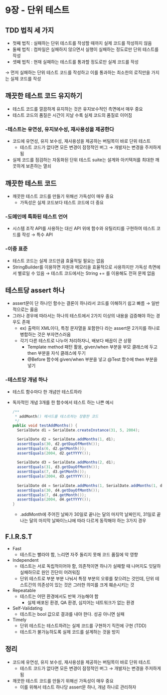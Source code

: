 # 9장 - 단위 테스트

## TDD 법칙 세 가지

- 첫째 법칙 : 실패하는 단위 테스트를 작성할 때까지 실제 코드를 작성하지 않음
- 둘째 법칙 : 컴파일은 실패하지 않으면서 실행이 실패하는 정도로만 단위 테스트를 작성
- 셋째 법칙 : 현재 실패하는 테스트를 통과할 정도로만 실제 코드를 작성

→ 먼저 실패하는 단위 테스트 코드를 작성하고 이를 통과하는 최소한의 로직만을 가지는 실제 코드를 작성

## 깨끗한 테스트 코드 유지하기

- 테스트 코드를 깔끔하게 유지하는 것은 유지보수적인 측면에서 매우 중요
- 테스트 코드의 품질은 시간이 지날 수록 실제 코드의 품질로 이어짐

### -테스트는 유연성, 유지보수성, 재사용성을 제공한다

- 코드에 유연성, 유지 보수성, 재사용성을 제공하는 버팀목이 바로 단위 테스트
    - 테스트 코드가 없다면 모든 변경이 잠정적인 버그 → 개발자는 변경을 주저하게 됨
- 실제 코드를 점검하는 자동화된 단위 테스트 suite는 설계와 아키텍처를 최대한 깨끗하게 보존하는 열쇠

## 깨끗한 테스트 코드

- 깨끗한 테스트 코드를 만들기 위해선 가독성이 매우 중요
    - 가독성은 실제 코드보다 테스트 코드에 더 중요

### -도메인에 특화된 테스트 언어

- 시스템 조작 API를 사용하는 대신 API 위에 함수와 유틸리티를 구현하여 테스트 코드를 작성 → 특수 API

### -이중 표준

- 테스트 코드는 실제 코드만큼 효율적일 필요는 없음
- StringBuilder를 이용하면 자원과 메모리을 효율적으로 사용하지만 가독성 측면에서 별로일 수 있음 → 테스트 코드에서는 String += 를 이용해도 전혀 문제 없음

## 테스트당 assert 하나

- assert문이 단 하나인 함수는 결론이 하나라서 코드를 이해하기 쉽고 빠름 → 일반적으로는 옳음
- 그러나 경우에 따라서는 하나의 테스트에서 2가지 이상의 내용을 검증해야 하는 경우도 존재
    - ex) 출력이 XML이다, 특정 문자열을 포함한다 라는 assert문 2가지를 하나로 병합하는 것은 부자연스러움
    - 각기 다른 테스트로 나누어 처리하자니, 배보다 배꼽이 큰 상황
        - Template method 패턴 활용, given/when 부분을 부모 클래스에 두고 then 부분을 자식 클래스에 두기
        - @Before 함수에 given/when 부분을 넣고 @Test 함수에 then 부분을 넣기

### -테스트당 개념 하나

- 테스트 함수마다 한 개념만 테스트하라
- 독자적인 개념 3개를 한 함수에서 테스트 하는 나쁜 예시
    
    ```java
    /**
     * addMonth() 메서드를 테스트하는 장황한 코드
     */
    public void testAddMonths() {
      SerialDate d1 = SerialDate.createInstance(31, 5, 2004);
    
      SerialDate d2 = SerialDate.addMonths(1, d1); 
      assertEquals(30, d2.getDayOfMonth()); 
      assertEquals(6, d2.getMonth()); 
      assertEquals(2004, d2.getYYYY());
      
      SerialDate d3 = SerialDate.addMonths(2, d1); 
      assertEquals(31, d3.getDayOfMonth()); 
      assertEquals(7, d3.getMonth()); 
      assertEquals(2004, d3.getYYYY());
      
      SerialDate d4 = SerialDate.addMonths(1, SerialDate.addMonths(1, d1)); 
      assertEquals(30, d4.getDayOfMonth());
      assertEquals(7, d4.getMonth());
      assertEquals(2004, d4.getYYYY());
    }
    ```
    
    - .addMonth에 주어진 날짜가 30일로 끝나는 달의 마지막 날짜인지, 31일로 끝나는 달의 마지막 날짜이느냐에 따라 다르게 동작해야 하는 3가지 경우
    

## F.I.R.S.T

- Fast
    - 테스트는 빨라야 함, 느리면 자주 돌리지 못해 코드 품질에 악 영향
- Independent
    - 테스트는 서로 독립적이어야 함, 의존적이면 하나가 실패할 때 나머지도 잇달하 실패하므로 원인 진단이 어려워짐
    - 단위 테스트로 부분 부분 나눠서 특정 부분의 오류를 찾으려는 것인데, 단위 테스트간의 의존성이 있는 것은 그러한 의미를 크게 훼손시키는 것
- Repeatable
    - 테스트는 어떤 환경에서도 반복 가능해야 함
        - 실제 배포된 환경, QA 환경, 심지어는 네트워크가 없는 환경
- Self-Validating
    - 테스트는 bool 값으로 결과를 내야 한다. 성공 아니면 실패
- Timely
    - 단위 테스트는 테스트하려는 실제 코드를 구현하기 직전에 구현 (TDD)
    - 테스트가 불가능하도록 실제 코드를 설계하는 것을 방지

## 정리

- 코드에 유연성, 유지 보수성, 재사용성을 제공하는 버팀목이 바로 단위 테스트
    - 테스트 코드가 없다면 모든 변경이 잠정적인 버그 → 개발자는 변경을 주저하게 됨
- 깨끗한 테스트 코드를 만들기 위해선 가독성이 매우 중요
    - 이를 위해서 테스트 하나당 assert문 하나, 개념 하나로 관리하자